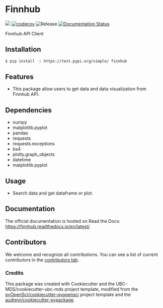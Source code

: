 # Finnhub 

![](https://github.com/JingchaoPeng/finnhub/workflows/build/badge.svg) [![codecov](https://codecov.io/gh/JingchaoPeng/finnhub/branch/main/graph/badge.svg)](https://codecov.io/gh/JingchaoPeng/finnhub) ![Release](https://github.com/JingchaoPeng/finnhub/workflows/Release/badge.svg) [![Documentation Status](https://readthedocs.org/projects/finnhub/badge/?version=latest)](https://finnhub.readthedocs.io/en/latest/?badge=latest)

Finnhub API Client

## Installation

```bash
$ pip install -i https://test.pypi.org/simple/ finnhub
```

## Features

- This package allow users to get data and data visualization from Finnhub API.

## Dependencies

- numpy
- matplotlib.pyplot
- pandas 
- requests
- requests.exceptions 
- bs4 
- plotly.graph_objects 
- datetime
- matplotlib.pyplot

## Usage

- Search data and get dataframe or plot.

## Documentation

The official documentation is hosted on Read the Docs: https://finnhub.readthedocs.io/en/latest/

## Contributors

We welcome and recognize all contributions. You can see a list of current contributors in the [contributors tab](https://github.com/JingchaoPeng/finnhub/graphs/contributors).

### Credits

This package was created with Cookiecutter and the UBC-MDS/cookiecutter-ubc-mds project template, modified from the [pyOpenSci/cookiecutter-pyopensci](https://github.com/pyOpenSci/cookiecutter-pyopensci) project template and the [audreyr/cookiecutter-pypackage](https://github.com/audreyr/cookiecutter-pypackage).
